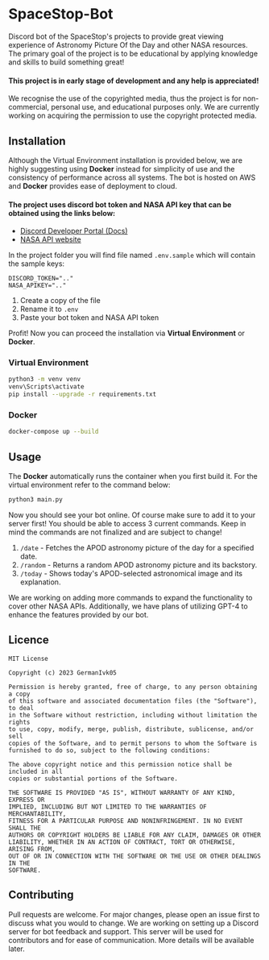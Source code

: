 # SpaceStop-Bot

Discord bot of the SpaceStop's projects to provide great viewing experience of Astronomy Picture Of the Day and other
NASA resources. The primary goal of the project is to be educational by applying knowledge and skills to build something
great!

#### This project is in early stage of development and any help is appreciated!

We recognise the use of the copyrighted media, thus the project is for non-commercial, personal use, and educational
purposes only. We are currently working on acquiring the permission to use the copyright protected media.

## Installation
Although the Virtual Environment installation is provided below, we are highly suggesting using **Docker** instead for
simplicity of use and the consistency of performance across all systems. The bot is hosted on AWS and **Docker**
provides ease of deployment to cloud.

#### The project uses discord bot token and NASA API key that can be obtained using the links below:
* [Discord Developer Portal (Docs)](https://discord.com/developers/docs/intro)
* [NASA API website](https://api.nasa.gov/)

In the project folder you will find file named `.env.sample` which will contain the sample keys:
```text
DISCORD_TOKEN=".."
NASA_APIKEY=".."
```
1. Create a copy of the file
2. Rename it to `.env`
3. Paste your bot token and NASA API token

Profit! Now you can proceed the installation via **Virtual Environment** or **Docker**.

### Virtual Environment
```sh
python3 -m venv venv
venv\Scripts\activate
pip install --upgrade -r requirements.txt
```

### Docker
```sh
docker-compose up --build
```

## Usage
The **Docker** automatically runs the container when you first build it. For the virtual environment refer to the
command below:
```sh
python3 main.py
```
Now you should see your bot online. Of course make sure to add it to your server first! You should be able to access 3
current commands. Keep in mind the commands are not finalized and are subject to change!

1. `/date` - Fetches the APOD astronomy picture of the day for a specified date.
2. `/random` - Returns a random APOD astronomy picture and its backstory.
3. `/today` - Shows today's APOD-selected astronomical image and its explanation.

We are working on adding more commands to expand the functionality to cover other NASA APIs. Additionally, we have
plans of utilizing GPT-4 to enhance the features provided by our bot.

## Licence
```
MIT License

Copyright (c) 2023 GermanIvk05

Permission is hereby granted, free of charge, to any person obtaining a copy
of this software and associated documentation files (the "Software"), to deal
in the Software without restriction, including without limitation the rights
to use, copy, modify, merge, publish, distribute, sublicense, and/or sell
copies of the Software, and to permit persons to whom the Software is
furnished to do so, subject to the following conditions:

The above copyright notice and this permission notice shall be included in all
copies or substantial portions of the Software.

THE SOFTWARE IS PROVIDED "AS IS", WITHOUT WARRANTY OF ANY KIND, EXPRESS OR
IMPLIED, INCLUDING BUT NOT LIMITED TO THE WARRANTIES OF MERCHANTABILITY,
FITNESS FOR A PARTICULAR PURPOSE AND NONINFRINGEMENT. IN NO EVENT SHALL THE
AUTHORS OR COPYRIGHT HOLDERS BE LIABLE FOR ANY CLAIM, DAMAGES OR OTHER
LIABILITY, WHETHER IN AN ACTION OF CONTRACT, TORT OR OTHERWISE, ARISING FROM,
OUT OF OR IN CONNECTION WITH THE SOFTWARE OR THE USE OR OTHER DEALINGS IN THE
SOFTWARE.
```

## Contributing
Pull requests are welcome. For major changes, please open an issue first to discuss what you would to change. We are
working on setting up a Discord server for bot feedback and support. This server will be used for contributors and
for ease of communication. More details will be available later.
